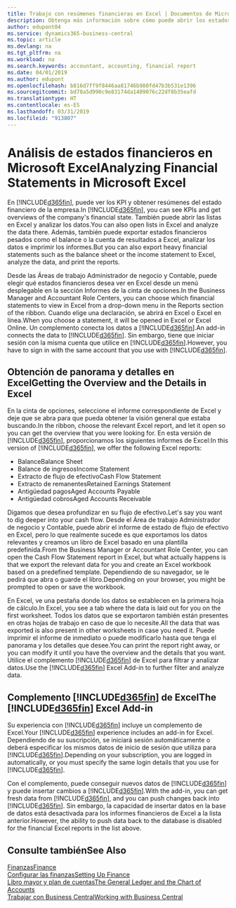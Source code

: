 ```yaml
---
title: Trabajo con resúmenes financieras en Excel | Documentos de Microsoft
description: Obtenga más información sobre cómo puede abrir los estados financieros en Microsoft Excel desde Business Central para un mejor análisis.
author: edupont04
ms.service: dynamics365-business-central
ms.topic: article
ms.devlang: na
ms.tgt_pltfrm: na
ms.workload: na
ms.search.keywords: accountant, accounting, financial report
ms.date: 04/01/2019
ms.author: edupont
ms.openlocfilehash: b816d7ff9f8446aa81746b980fd47b3b531e1396
ms.sourcegitcommit: bd78a5d990c9e83174da1409076c22df8b35eafd
ms.translationtype: HT
ms.contentlocale: es-ES
ms.lasthandoff: 03/31/2019
ms.locfileid: "913807"
---
```

# <a name="analyzing-financial-statements-in-microsoft-excel"></a><span data-ttu-id="8c0f6-103">Análisis de estados financieros en Microsoft Excel</span><span class="sxs-lookup"><span data-stu-id="8c0f6-103">Analyzing Financial Statements in Microsoft Excel</span></span>
<span data-ttu-id="8c0f6-104">En [!INCLUDE[d365fin](includes/d365fin_md.md)], puede ver los KPI y obtener resúmenes del estado financiero de la empresa.</span><span class="sxs-lookup"><span data-stu-id="8c0f6-104">In [!INCLUDE[d365fin](includes/d365fin_md.md)], you can see KPIs and get overviews of the company's financial state.</span></span> <span data-ttu-id="8c0f6-105">También puede abrir las listas en Excel y analizar los datos.</span><span class="sxs-lookup"><span data-stu-id="8c0f6-105">You can also open lists in Excel and analyze the data there.</span></span> <span data-ttu-id="8c0f6-106">Además, también puede exportar estados financieros pesados como el balance o la cuenta de resultados a Excel, analizar los datos e imprimir los informes.</span><span class="sxs-lookup"><span data-stu-id="8c0f6-106">But you can also export heavy financial statements such as the balance sheet or the income statement to Excel, analyze the data, and print the reports.</span></span>  

<span data-ttu-id="8c0f6-107">Desde las Áreas de trabajo Administrador de negocio y Contable, puede elegir qué estados financieros desea ver en Excel desde un menú desplegable en la sección Informes de la cinta de opciones.</span><span class="sxs-lookup"><span data-stu-id="8c0f6-107">In the Business Manager and Accountant Role Centers, you can choose which financial statements to view in Excel from a drop-down menu in the Reports section of the ribbon.</span></span> <span data-ttu-id="8c0f6-108">Cuando elige una declaración, se abrirá en Excel o Excel en línea.</span><span class="sxs-lookup"><span data-stu-id="8c0f6-108">When you choose a statement, it will be opened in Excel or Excel Online.</span></span> <span data-ttu-id="8c0f6-109">Un complemento conecta los datos a [!INCLUDE[d365fin](includes/d365fin_md.md)].</span><span class="sxs-lookup"><span data-stu-id="8c0f6-109">An add-in connects the data to [!INCLUDE[d365fin](includes/d365fin_md.md)].</span></span> <span data-ttu-id="8c0f6-110">Sin embargo, tiene que iniciar sesión con la misma cuenta que utilice en [!INCLUDE[d365fin](includes/d365fin_md.md)].</span><span class="sxs-lookup"><span data-stu-id="8c0f6-110">However, you have to sign in with the same account that you use with [!INCLUDE[d365fin](includes/d365fin_md.md)].</span></span>  

## <a name="getting-the-overview-and-the-details-in-excel"></a><span data-ttu-id="8c0f6-111">Obtención de panorama y detalles en Excel</span><span class="sxs-lookup"><span data-stu-id="8c0f6-111">Getting the Overview and the Details in Excel</span></span>
<span data-ttu-id="8c0f6-112">En la cinta de opciones, seleccione el informe correspondiente de Excel y deje que se abra para que pueda obtener la visión general que estaba buscando.</span><span class="sxs-lookup"><span data-stu-id="8c0f6-112">In the ribbon, choose the relevant Excel report, and let it open so you can get the overview that you were looking for.</span></span> <span data-ttu-id="8c0f6-113">En esta versión de [!INCLUDE[d365fin](includes/d365fin_md.md)], proporcionamos los siguientes informes de Excel:</span><span class="sxs-lookup"><span data-stu-id="8c0f6-113">In this version of [!INCLUDE[d365fin](includes/d365fin_md.md)], we offer the following Excel reports:</span></span>

- <span data-ttu-id="8c0f6-114">Balance</span><span class="sxs-lookup"><span data-stu-id="8c0f6-114">Balance Sheet</span></span>  
- <span data-ttu-id="8c0f6-115">Balance de ingresos</span><span class="sxs-lookup"><span data-stu-id="8c0f6-115">Income Statement</span></span>  
- <span data-ttu-id="8c0f6-116">Extracto de flujo de efectivo</span><span class="sxs-lookup"><span data-stu-id="8c0f6-116">Cash Flow Statement</span></span>  
- <span data-ttu-id="8c0f6-117">Extracto de remanentes</span><span class="sxs-lookup"><span data-stu-id="8c0f6-117">Retained Earnings Statement</span></span>  
- <span data-ttu-id="8c0f6-118">Antigüedad pagos</span><span class="sxs-lookup"><span data-stu-id="8c0f6-118">Aged Accounts Payable</span></span>  
- <span data-ttu-id="8c0f6-119">Antigüedad cobros</span><span class="sxs-lookup"><span data-stu-id="8c0f6-119">Aged Accounts Receivable</span></span>  

<span data-ttu-id="8c0f6-120">Digamos que desea profundizar en su flujo de efectivo.</span><span class="sxs-lookup"><span data-stu-id="8c0f6-120">Let's say you want to dig deeper into your cash flow.</span></span> <span data-ttu-id="8c0f6-121">Desde el Área de trabajo Administrador de negocio y Contable, puede abrir el informe de estado de flujo de efectivo en Excel, pero lo que realmente sucede es que exportamos los datos relevantes y creamos un libro de Excel basado en una plantilla predefinida.</span><span class="sxs-lookup"><span data-stu-id="8c0f6-121">From the Business Manager or Accountant Role Center, you can open the Cash Flow Statement report in Excel, but what actually happens is that we export the relevant data for you and create an Excel workbook based on a predefined template.</span></span> <span data-ttu-id="8c0f6-122">Dependiendo de su navegador, se le pedirá que abra o guarde el libro.</span><span class="sxs-lookup"><span data-stu-id="8c0f6-122">Depending on your browser, you might be prompted to open or save the workbook.</span></span>  

<span data-ttu-id="8c0f6-123">En Excel, ve una pestaña donde los datos se establecen en la primera hoja de cálculo.</span><span class="sxs-lookup"><span data-stu-id="8c0f6-123">In Excel, you see a tab where the data is laid out for you on the first worksheet.</span></span> <span data-ttu-id="8c0f6-124">Todos los datos que se exportaron también están presentes en otras hojas de trabajo en caso de que lo necesite.</span><span class="sxs-lookup"><span data-stu-id="8c0f6-124">All the data that was exported is also present in other worksheets in case you need it.</span></span> <span data-ttu-id="8c0f6-125">Puede imprimir el informe de inmediato o puede modificarlo hasta que tenga el panorama y los detalles que desee.</span><span class="sxs-lookup"><span data-stu-id="8c0f6-125">You can print the report right away, or you can modify it until you have the overview and the details that you want.</span></span> <span data-ttu-id="8c0f6-126">Utilice el complemento [!INCLUDE[d365fin](includes/d365fin_md.md)] de Excel para filtrar y analizar datos.</span><span class="sxs-lookup"><span data-stu-id="8c0f6-126">Use the [!INCLUDE[d365fin](includes/d365fin_md.md)] Excel Add-in to further filter and analyze data.</span></span>  

## <a name="the-included365finincludesd365finmdmd-excel-add-in"></a><span data-ttu-id="8c0f6-127">Complemento [!INCLUDE[d365fin](includes/d365fin_md.md)] de Excel</span><span class="sxs-lookup"><span data-stu-id="8c0f6-127">The [!INCLUDE[d365fin](includes/d365fin_md.md)] Excel Add-in</span></span>
<span data-ttu-id="8c0f6-128">Su experiencia con [!INCLUDE[d365fin](includes/d365fin_md.md)] incluye un complemento de Excel.</span><span class="sxs-lookup"><span data-stu-id="8c0f6-128">Your [!INCLUDE[d365fin](includes/d365fin_md.md)] experience includes an add-in for Excel.</span></span> <span data-ttu-id="8c0f6-129">Dependiendo de su suscripción, se iniciará sesión automáticamente o deberá especificar los mismos datos de inicio de sesión que utiliza para [!INCLUDE[d365fin](includes/d365fin_md.md)].</span><span class="sxs-lookup"><span data-stu-id="8c0f6-129">Depending on your subscription, you are logged in automatically, or you must specify the same login details that you use for [!INCLUDE[d365fin](includes/d365fin_md.md)].</span></span>  

<span data-ttu-id="8c0f6-130">Con el complemento, puede conseguir nuevos datos de [!INCLUDE[d365fin](includes/d365fin_md.md)] y puede insertar cambios a [!INCLUDE[d365fin](includes/d365fin_md.md)].</span><span class="sxs-lookup"><span data-stu-id="8c0f6-130">With the add-in, you can get fresh data from [!INCLUDE[d365fin](includes/d365fin_md.md)], and you can push changes back into [!INCLUDE[d365fin](includes/d365fin_md.md)].</span></span> <span data-ttu-id="8c0f6-131">Sin embargo, la capacidad de insertar datos en la base de datos está desactivada para los informes financieros de Excel a la lista anterior.</span><span class="sxs-lookup"><span data-stu-id="8c0f6-131">However, the ability to push data back to the database is disabled for the financial Excel reports in the list above.</span></span>  

## <a name="see-also"></a><span data-ttu-id="8c0f6-132">Consulte también</span><span class="sxs-lookup"><span data-stu-id="8c0f6-132">See Also</span></span>
[<span data-ttu-id="8c0f6-133">Finanzas</span><span class="sxs-lookup"><span data-stu-id="8c0f6-133">Finance</span></span>](finance.md)  
[<span data-ttu-id="8c0f6-134">Configurar las finanzas</span><span class="sxs-lookup"><span data-stu-id="8c0f6-134">Setting Up Finance</span></span>](finance-setup-finance.md)  
[<span data-ttu-id="8c0f6-135">Libro mayor y plan de cuentas</span><span class="sxs-lookup"><span data-stu-id="8c0f6-135">The General Ledger and the Chart of Accounts</span></span>](finance-general-ledger.md)  
[<span data-ttu-id="8c0f6-136">Trabajar con Business Central</span><span class="sxs-lookup"><span data-stu-id="8c0f6-136">Working with Business Central</span></span>](ui-work-product.md)  

